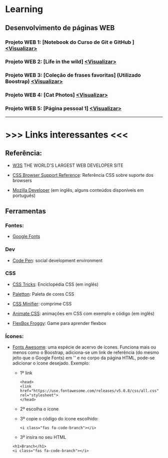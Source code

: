 # Learning
## Desenvolvimento de páginas WEB 

### Projeto WEB 1: [Notebook do Curso de Git e GitHub ] [<Visualizar\>](https://hlays.bitbucket.io/Projeto-1-Git-GitHub-MyNotebook/)

### Projeto WEB 2: [Life in the wild] [<Visualizar\>](https://hlays.bitbucket.io/Projeto-2-Life-in-the-wild/)

### Projeto WEB 3: [Coleção de frases favoritas] (Utilizado Boostrap) [<Visualizar\>](https://hlays.bitbucket.io/Projeto-3-Frases-com-Bootstrap)


### Projeto WEB 4: [Cat Photos] [<Visualizar\>](https://hlays.bitbucket.io/Projeto-4-Cats-Photos/)

### Projeto WEB 5: [Página pessoal 1] [<Visualizar\>](https://hlays.bitbucket.io/Projeto-5-Pagina-Pessoal-1/)

---



# >>> Links interessantes <<<

## Referência: 
- [W3S](https://www.w3schools.com/) THE WORLD'S LARGEST WEB DEVELOPER SITE

- [CSS Browser Support Reference](https://www.w3schools.com/cssref/css3_browsersupport.asp): Referência CSS sobre suporte dos browsers

- [Mozilla Developer](https://developer.mozilla.org/) (em inglês, alguns conteúdos disponíveis em português)


## Ferramentas 

### Fontes:

- [Google Fonts](https://fonts.google.com/)


### Dev

- [Code Pen](https://codepen.io/): social development environment

### CSS

- [CSS Tricks](https://css-tricks.com/): Enciclopédia CSS (em inglês)

- [Paletton](http://paletton.com/#uid=1000u0kllllaFw0g0qFqFg0w0aF): Paleta de cores CSS

- [CSS Minifier](https://cssminifier.com/): comprime CSS

- [Animate CSS](https://daneden.github.io/animate.css/): animações em CSS com exemplo e código (em inglês)

- [FlexBox Froggy](https://flexboxfroggy.com/): Game para aprender flexbox

### Ícones:

- [Fonts Awesome](https://fontawesome.com/icons?d=gallery): uma espécie de acervo de ícones. Funciona mais ou menos como o Boostrap, adiciona-se um link de referência (do mesmo jeito que o Google Fonts) em '<head>' e no corpo da página HTML, pode-se adicionar o ícone desejado. Exemplo: 

    - 1º link
        ```
        <head>
        <link href="https://use.fontawesome.com/releases/v5.0.8/css/all.css" rel="stylesheet">
        </head>
        ```

    - 2º escolha o ícone 
    
    - 3º copie o código do ícone escolhido:
        ```
        <i class="fas fa-code-branch"></i>
        ```

    - 3º insira no seu HTML
    
    ```
    <h1>Branch</h1>
    <i class="fas fa-code-branch"></i>
    ```